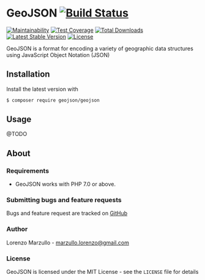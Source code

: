 # GeoJSON [![Build Status](https://travis-ci.org/lorenzomar/geojson.svg?branch=master)](https://travis-ci.org/lorenzomar/geojson)

[![Maintainability](https://api.codeclimate.com/v1/badges/a99a88d28ad37a79dbf6/maintainability)](https://codeclimate.com/github/codeclimate/codeclimate/maintainability)
[![Test Coverage](https://api.codeclimate.com/v1/badges/20edf27b2eda704b6798/test_coverage)](https://codeclimate.com/github/lorenzomar/geojson/test_coverage)
[![Total Downloads](https://img.shields.io/packagist/dt/geojson/geojson.svg)](https://packagist.org/packages/geojson/geojson)
[![Latest Stable Version](https://img.shields.io/packagist/v/geojson/geojson.svg)](https://packagist.org/packages/geojson/geojson)
[![License](https://poser.pugx.org/geojson/geojson/license)](https://packagist.org/packages/geojson/geojson)

GeoJSON is a format for encoding a variety of geographic data structures using JavaScript Object Notation (JSON)
   
## Installation

Install the latest version with

```bash
$ composer require geojson/geojson
```

## Usage

@TODO

## About

### Requirements
- GeoJSON works with PHP 7.0 or above.

### Submitting bugs and feature requests
Bugs and feature request are tracked on [GitHub](https://github.com/lorenzomar/geojson/issues)

### Author
Lorenzo Marzullo - <marzullo.lorenzo@gmail.com><br />

### License
GeoJSON is licensed under the MIT License - see the `LICENSE` file for details